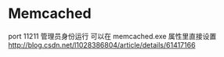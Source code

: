 # Memcached
port 11211
管理员身份运行 可以在 memcached.exe 属性里直接设置
http://blog.csdn.net/l1028386804/article/details/61417166